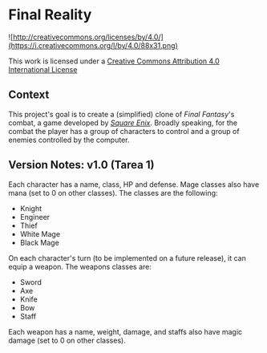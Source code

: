 Final Reality
=============

![http://creativecommons.org/licenses/by/4.0/](https://i.creativecommons.org/l/by/4.0/88x31.png)

This work is licensed under a 
[Creative Commons Attribution 4.0 International License](http://creativecommons.org/licenses/by/4.0/)

Context
-------

This project's goal is to create a (simplified) clone of _Final Fantasy_'s combat, a game developed
by [_Square Enix_](https://www.square-enix.com).
Broadly speaking, for the combat the player has a group of characters to control and a group of 
enemies controlled by the computer.

Version Notes: v1.0 (Tarea 1)
----------------------------

Each character has a name, class, HP and defense. Mage classes also have mana (set to 0 on other classes). The
classes are the following:

- Knight
- Engineer
- Thief
- White Mage
- Black Mage

On each character's turn (to be implemented on a future release), it can equip a weapon.
The weapons classes are:

- Sword
- Axe
- Knife
- Bow
- Staff

Each weapon has a name, weight, damage, and staffs also have magic damage (set to 0 on other classes).